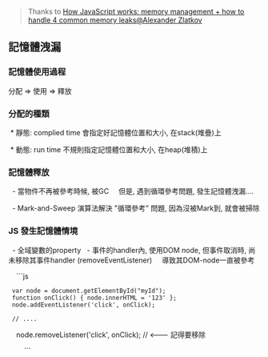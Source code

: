> Thanks to [How JavaScript works: memory management + how to handle 4 common memory leaks@Alexander Zlatkov](https://blog.sessionstack.com/how-javascript-works-memory-management-how-to-handle-4-common-memory-leaks-3f28b94cfbec)


## 記憶體洩漏

 ### 記憶體使用過程

分配 => 使用 => 釋放

 ### 分配的種類
 
  * 靜態: complied time 會指定好記憶體位置和大小, 在stack(堆疊)上
  
  * 動態: run time 不規則指定記憶體位置和大小, 在heap(堆積)上

 ### 記憶體釋放
   
   - 當物件不再被參考時候, 被GC
     但是, 遇到循環參考問題, 發生記憶體洩漏....
     
   - Mark-and-Sweep 演算法解決 "循環參考" 問題, 因為沒被Mark到, 就會被掃除


 ### JS 發生記憶體情境
 
   - 全域變數的property
   - 事件的handler內, 使用DOM node, 但事件取消時, 尚未移除其事件handler (removeEventListener)
     導致其DOM-node一直被參考

     ```js
      
     var node = document.getElementById("myId");
     function onClick() { node.innerHTML = '123' };
     node.addEventListener('click', onClick);

     // ....
     node.removeListener('click', onClick); // <--- 記得要移除
     
     
     ```
